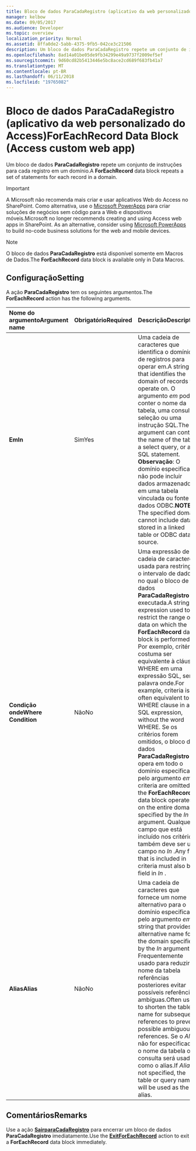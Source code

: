 ```yaml
---
title: Bloco de dados ParaCadaRegistro (aplicativo da web personalizado do Access)
manager: kelbow
ms.date: 09/05/2017
ms.audience: Developer
ms.topic: overview
localization_priority: Normal
ms.assetid: 8ffa0de2-5abb-4375-9fb5-042ce3c21506
description: Um bloco de dados ParaCadaRegistro repete um conjunto de instruções para cada registro em um domínio.
ms.openlocfilehash: 8ad14a01be05de9fb34299e49a9737f2009ef5ef
ms.sourcegitcommit: 9d60cd82b5413446e5bc8ace2cd689f683fb41a7
ms.translationtype: MT
ms.contentlocale: pt-BR
ms.lasthandoff: 06/11/2018
ms.locfileid: "19765082"
---
```

# <a name="foreachrecord-data-block-access-custom-web-app"></a><span data-ttu-id="9adf4-103">Bloco de dados ParaCadaRegistro (aplicativo da web personalizado do Access)</span><span class="sxs-lookup"><span data-stu-id="9adf4-103">ForEachRecord Data Block (Access custom web app)</span></span>

<span data-ttu-id="9adf4-104">Um bloco de dados **ParaCadaRegistro** repete um conjunto de instruções para cada registro em um domínio.</span><span class="sxs-lookup"><span data-stu-id="9adf4-104">A **ForEachRecord** data block repeats a set of statements for each record in a domain.</span></span> 
  
> [!IMPORTANT]
> <span data-ttu-id="9adf4-p101">A Microsoft não recomenda mais criar e usar aplicativos Web do Access no SharePoint. Como alternativa, use o [Microsoft PowerApps](https://powerapps.microsoft.com/pt-br/) para criar soluções de negócios sem código para a Web e dispositivos móveis.</span><span class="sxs-lookup"><span data-stu-id="9adf4-p101">Microsoft no longer recommends creating and using Access web apps in SharePoint. As an alternative, consider using [Microsoft PowerApps](https://powerapps.microsoft.com/pt-br/) to build no-code business solutions for the web and mobile devices.</span></span> 
  
> [!NOTE]
> <span data-ttu-id="9adf4-107">O bloco de dados **ParaCadaRegistro** está disponível somente em Macros de Dados.</span><span class="sxs-lookup"><span data-stu-id="9adf4-107">The **ForEachRecord** data block is available only in Data Macros.</span></span> 
  
## <a name="setting"></a><span data-ttu-id="9adf4-108">Configuração</span><span class="sxs-lookup"><span data-stu-id="9adf4-108">Setting</span></span>

<span data-ttu-id="9adf4-109">A ação **ParaCadaRegistro** tem os seguintes argumentos.</span><span class="sxs-lookup"><span data-stu-id="9adf4-109">The **ForEachRecord** action has the following arguments.</span></span> 
  
|<span data-ttu-id="9adf4-110">**Nome do argumento**</span><span class="sxs-lookup"><span data-stu-id="9adf4-110">**Argument name**</span></span>|<span data-ttu-id="9adf4-111">**Obrigatório**</span><span class="sxs-lookup"><span data-stu-id="9adf4-111">**Required**</span></span>|<span data-ttu-id="9adf4-112">**Descrição**</span><span class="sxs-lookup"><span data-stu-id="9adf4-112">**Description**</span></span>|
|:-----|:-----|:-----|
|<span data-ttu-id="9adf4-113">**Em**</span><span class="sxs-lookup"><span data-stu-id="9adf4-113">**In**</span></span> <br/> |<span data-ttu-id="9adf4-114">Sim</span><span class="sxs-lookup"><span data-stu-id="9adf4-114">Yes</span></span>  <br/> |<span data-ttu-id="9adf4-115">Uma cadeia de caracteres que identifica o domínio de registros para operar em.</span><span class="sxs-lookup"><span data-stu-id="9adf4-115">A string that identifies the domain of records to operate on.</span></span> <span data-ttu-id="9adf4-116">O argumento *em* pode conter o nome da tabela, uma consulta seleção ou uma instrução SQL.</span><span class="sxs-lookup"><span data-stu-id="9adf4-116">The  *In*  argument can contain the name of the table, a select query, or a SQL statement.</span></span>  <br/> <span data-ttu-id="9adf4-117">**Observação**: O domínio especificado não pode incluir dados armazenados em uma tabela vinculada ou fonte de dados ODBC.</span><span class="sxs-lookup"><span data-stu-id="9adf4-117">**NOTE**: The specified domain cannot include data stored in a linked table or ODBC data source.</span></span>           |
|<span data-ttu-id="9adf4-118">**Condição onde**</span><span class="sxs-lookup"><span data-stu-id="9adf4-118">**Where Condition**</span></span> <br/> |<span data-ttu-id="9adf4-119">Não</span><span class="sxs-lookup"><span data-stu-id="9adf4-119">No</span></span>  <br/> |<span data-ttu-id="9adf4-120">Uma expressão de cadeia de caracteres usada para restringir o intervalo de dados no qual o bloco de dados **ParaCadaRegistro** é executada.</span><span class="sxs-lookup"><span data-stu-id="9adf4-120">A string expression used to restrict the range of data on which the **ForEachRecord** data block is performed.</span></span> <span data-ttu-id="9adf4-121">Por exemplo, critérios costuma ser equivalente à cláusula WHERE em uma expressão SQL, sem a palavra onde.</span><span class="sxs-lookup"><span data-stu-id="9adf4-121">For example, criteria is often equivalent to the WHERE clause in an SQL expression, without the word WHERE.</span></span> <span data-ttu-id="9adf4-122">Se os critérios forem omitidos, o bloco de dados **ParaCadaRegistro** opera em todo o domínio especificado pelo argumento *em* .</span><span class="sxs-lookup"><span data-stu-id="9adf4-122">If criteria are omitted, the **ForEachRecord** data block operates on the entire domain specified by the  *In*  argument.</span></span> <span data-ttu-id="9adf4-123">Qualquer campo que está incluído nos critérios também deve ser um campo no *In* .</span><span class="sxs-lookup"><span data-stu-id="9adf4-123">Any field that is included in criteria must also be a field in  *In*  .</span></span>  <br/> |
|<span data-ttu-id="9adf4-124">**Alias**</span><span class="sxs-lookup"><span data-stu-id="9adf4-124">**Alias**</span></span> <br/> |<span data-ttu-id="9adf4-125">Não</span><span class="sxs-lookup"><span data-stu-id="9adf4-125">No</span></span>  <br/> |<span data-ttu-id="9adf4-126">Uma cadeia de caracteres que fornece um nome alternativo para o domínio especificado pelo argumento *em* .</span><span class="sxs-lookup"><span data-stu-id="9adf4-126">A string that provides an alternative name for the domain specified by the  *In*  argument.</span></span> <span data-ttu-id="9adf4-127">Frequentemente usado para reduzir o nome da tabela referências posteriores evitar possíveis referências ambíguas.</span><span class="sxs-lookup"><span data-stu-id="9adf4-127">Often used to shorten the table name for subsequent references to prevent possible ambiguous references.</span></span> <span data-ttu-id="9adf4-128">Se o *Alias* não for especificado, o nome da tabela ou consulta será usado como o alias.</span><span class="sxs-lookup"><span data-stu-id="9adf4-128">If  *Alias*  is not specified, the table or query name will be used as the alias.</span></span>  <br/> |
   
## <a name="remarks"></a><span data-ttu-id="9adf4-129">Comentários</span><span class="sxs-lookup"><span data-stu-id="9adf4-129">Remarks</span></span>

<span data-ttu-id="9adf4-130">Use a ação **[SairparaCadaRegistro](exitforeachrecord-macro-action-access-custom-web-app.md)** para encerrar um bloco de dados **ParaCadaRegistro** imediatamente.</span><span class="sxs-lookup"><span data-stu-id="9adf4-130">Use the **[ExitForEachRecord](exitforeachrecord-macro-action-access-custom-web-app.md)** action to exit a **ForEachRecord** data block immediately.</span></span> 
  

